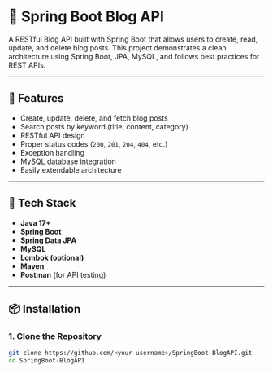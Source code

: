 # 📝 Spring Boot Blog API

A RESTful Blog API built with Spring Boot that allows users to create, read, update, and delete blog posts. This project demonstrates a clean architecture using Spring Boot, JPA, MySQL, and follows best practices for REST APIs.

---

## 🚀 Features

- Create, update, delete, and fetch blog posts
- Search posts by keyword (title, content, category)
- RESTful API design
- Proper status codes (`200`, `201`, `204`, `404`, etc.)
- Exception handling
- MySQL database integration
- Easily extendable architecture

---

## 🔧 Tech Stack

- **Java 17+**
- **Spring Boot**
- **Spring Data JPA**
- **MySQL**
- **Lombok (optional)**
- **Maven**
- **Postman** (for API testing)

---

## 📦 Installation

### 1. Clone the Repository

```bash
git clone https://github.com/<your-username>/SpringBoot-BlogAPI.git
cd SpringBoot-BlogAPI
